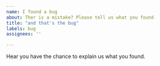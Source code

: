```yaml
---
name: I found a bug
about: Ther is a mistake? Please tell us what you found
title: "and that's the bug"
labels: bug
assignees: ''

---
```


Hear you have the chance to explain us what you found. 

